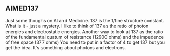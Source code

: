 ## AIMED137
Just some thoughs on AI and Medicine. 
137 is the 1/fine structure constant. 
What is it - just a mystery. I like to think of 137 as the ratio of photon energies and electrostatic energies. 
Another way to look at 137 as the ratio of the fundamental quatum of resistance (12900 ohms) and the impedence of free space (377 ohms)
You need to put in a factor of 4 to get 137 but you get the idea. It's something about photons and electrons. 
